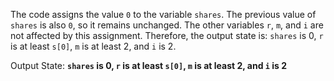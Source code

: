 The code assigns the value `0` to the variable `shares`. The previous value of `shares` is also `0`, so it remains unchanged. The other variables `r`, `m`, and `i` are not affected by this assignment. Therefore, the output state is: `shares` is 0, `r` is at least `s[0]`, `m` is at least 2, and `i` is 2.

Output State: **`shares` is 0, `r` is at least `s[0]`, `m` is at least 2, and `i` is 2**